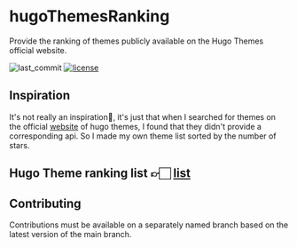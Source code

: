 # hugoThemesRanking
Provide the ranking of themes publicly available on the Hugo Themes official website.  

![last_commit](https://img.shields.io/github/last-commit/MGMCN/hugoThemesRanking?label=last%20ranking%20update&logo=github)
[![license](https://img.shields.io/github/license/MGMCN/hugoThemesRanking)](https://github.com/MGMCN/hugoThemesRanking/blob/main/LICENSE)

## Inspiration
It's not really an inspiration🤪, it's just that when I searched for themes on the official [website](https://themes.gohugo.io/) of hugo themes, I found that they didn't provide a corresponding api. So I made my own theme list sorted by the number of stars.

## Hugo Theme ranking list 👉🏻 [list](https://github.com/MGMCN/hugoThemesRanking/blob/main/list.md)

## Contributing
Contributions must be available on a separately named branch based on the latest version of the main branch.


